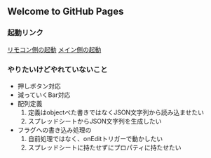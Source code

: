 ## Welcome to GitHub Pages

### 起動リンク
[リモコン側の起動]()
[メイン側の起動]()

### やりたいけどやれていないこと
- 押しボタン対応
- 減っていくBar対応
- 配列定義
  1. 定義はobjectべた書きではなくJSON文字列から読み込ませたい
  2. スプレッドシートからJSON文字列を生成したい
- フラグへの書き込み処理の
  1. 自前処理ではなく、onEditトリガーで動かしたい
  2. スプレッドシートに持たせずにプロパティに持たせたい

